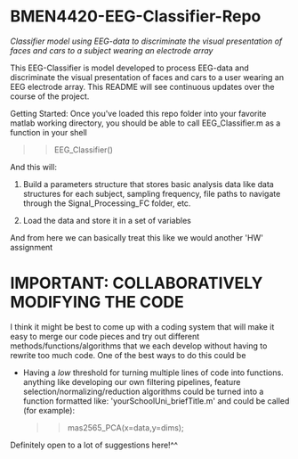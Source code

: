 # BMEN4420-EEG-Classifier-Repo
*Classifier model using EEG-data to discriminate the visual presentation of faces and cars to a subject wearing an electrode array*

This EEG-Classifier is model developed to process EEG-data and discriminate
the visual presentation of faces and cars to a user wearing an EEG electrode
array. This README will see continuous updates over the course of the project.

Getting Started:
Once you've loaded this repo folder into your favorite matlab working directory,
you should be able to call EEG_Classifier.m as a function in your shell

>> EEG_Classifier()

And this will:

1) Build a parameters structure that stores basic analysis data like data 
structures for each subject, sampling frequency, file paths to navigate
through the Signal_Processing_FC folder, etc.

2) Load the data and store it in a set of variables

And from here we can basically treat this like we would  another 'HW' 
assignment

# IMPORTANT: COLLABORATIVELY MODIFYING THE CODE

I think it might be best to come up with a coding system that will make it easy to merge 
our code pieces and try out different methods/functions/algorithms that we each develop without having
to rewrite too much code. One of the best ways to do this could be

- Having a *low* threshold for turning multiple lines of code into functions.
  anything like developing our own filtering pipelines, feature selection/normalizing/reduction algorithms could
  be turned into a function formatted like: 'yourSchoolUni_briefTitle.m'
  and could be called (for example):
  >> mas2565_PCA(x=data,y=dims);
  
Definitely open to a lot of suggestions here!^^
